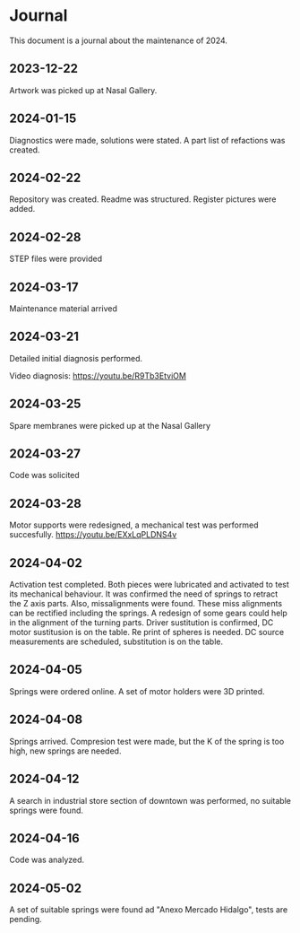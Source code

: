 # Journal

This document is a journal about the maintenance of 2024.

## 2023-12-22
Artwork was picked up at Nasal Gallery.

## 2024-01-15
Diagnostics were made, solutions were stated. A part list of refactions was created.

## 2024-02-22

Repository was created. Readme was structured. Register pictures were added. 

## 2024-02-28

STEP files were provided

## 2024-03-17

Maintenance material arrived

## 2024-03-21

Detailed initial diagnosis performed.

Video diagnosis: https://youtu.be/R9Tb3EtviOM

## 2024-03-25

Spare membranes were picked up at the Nasal Gallery

## 2024-03-27

Code was solicited

## 2024-03-28

Motor supports were redesigned, a mechanical test was performed succesfully.
https://youtu.be/EXxLqPLDNS4v

## 2024-04-02

Activation test completed. Both pieces were lubricated and activated to test its mechanical behaviour. It was confirmed the need of springs to retract the Z axis parts. Also, missalignments were found. These miss alignments can be rectified including the springs. A redesign of some gears could help in the alignment of the turning parts. Driver sustitution is confirmed, DC motor sustitusion is on the table. Re print of spheres is needed. DC source measurements are scheduled, substitution is on the table.

## 2024-04-05

Springs were ordered online.
A set of motor holders were 3D printed.

## 2024-04-08

Springs arrived. Compresion test were made, but the K of the spring is too high, new springs are needed.

## 2024-04-12

A search in industrial store section of downtown was performed, no suitable springs were found.

## 2024-04-16

Code was analyzed.

## 2024-05-02

A set of suitable springs were found ad "Anexo Mercado Hidalgo", tests are pending.

